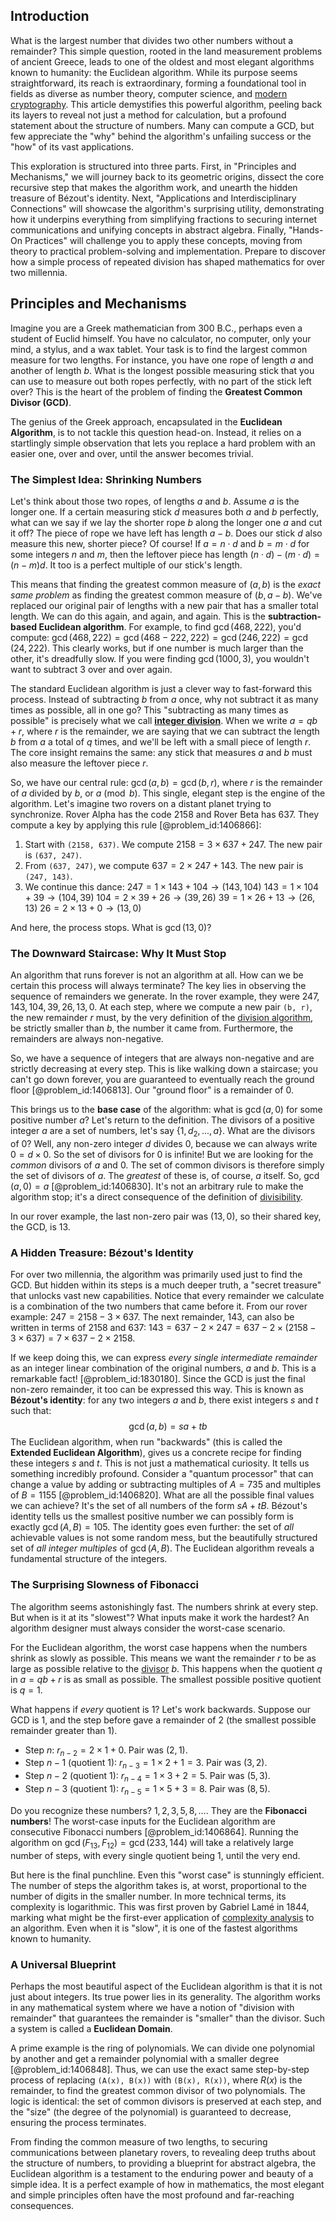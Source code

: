 ## Introduction
What is the largest number that divides two other numbers without a remainder? This simple question, rooted in the land measurement problems of ancient Greece, leads to one of the oldest and most elegant algorithms known to humanity: the Euclidean algorithm. While its purpose seems straightforward, its reach is extraordinary, forming a foundational tool in fields as diverse as number theory, computer science, and [modern cryptography](@article_id:274035). This article demystifies this powerful algorithm, peeling back its layers to reveal not just a method for calculation, but a profound statement about the structure of numbers. Many can compute a GCD, but few appreciate the "why" behind the algorithm's unfailing success or the "how" of its vast applications.

This exploration is structured into three parts. First, in "Principles and Mechanisms," we will journey back to its geometric origins, dissect the core recursive step that makes the algorithm work, and unearth the hidden treasure of Bézout's identity. Next, "Applications and Interdisciplinary Connections" will showcase the algorithm's surprising utility, demonstrating how it underpins everything from simplifying fractions to securing internet communications and unifying concepts in abstract algebra. Finally, "Hands-On Practices" will challenge you to apply these concepts, moving from theory to practical problem-solving and implementation. Prepare to discover how a simple process of repeated division has shaped mathematics for over two millennia.

## Principles and Mechanisms

Imagine you are a Greek mathematician from 300 B.C., perhaps even a student of Euclid himself. You have no calculator, no computer, only your mind, a stylus, and a wax tablet. Your task is to find the largest common measure for two lengths. For instance, you have one rope of length $a$ and another of length $b$. What is the longest possible measuring stick that you can use to measure out both ropes perfectly, with no part of the stick left over? This is the heart of the problem of finding the **Greatest Common Divisor (GCD)**.

The genius of the Greek approach, encapsulated in the **Euclidean Algorithm**, is to not tackle this question head-on. Instead, it relies on a startlingly simple observation that lets you replace a hard problem with an easier one, over and over, until the answer becomes trivial.

### The Simplest Idea: Shrinking Numbers

Let's think about those two ropes, of lengths $a$ and $b$. Assume $a$ is the longer one. If a certain measuring stick $d$ measures both $a$ and $b$ perfectly, what can we say if we lay the shorter rope $b$ along the longer one $a$ and cut it off? The piece of rope we have left has length $a - b$. Does our stick $d$ also measure this new, shorter piece? Of course! If $a = n \cdot d$ and $b = m \cdot d$ for some integers $n$ and $m$, then the leftover piece has length $(n \cdot d) - (m \cdot d) = (n-m)d$. It too is a perfect multiple of our stick's length.

This means that finding the greatest common measure of $(a, b)$ is the *exact same problem* as finding the greatest common measure of $(b, a-b)$. We've replaced our original pair of lengths with a new pair that has a smaller total length. We can do this again, and again, and again. This is the **subtraction-based Euclidean algorithm**. For example, to find $\gcd(468, 222)$, you'd compute: $\gcd(468, 222) = \gcd(468-222, 222) = \gcd(246, 222) = \gcd(24, 222)$. This clearly works, but if one number is much larger than the other, it's dreadfully slow. If you were finding $\gcd(1000, 3)$, you wouldn't want to subtract 3 over and over again.

The standard Euclidean algorithm is just a clever way to fast-forward this process. Instead of subtracting $b$ from $a$ once, why not subtract it as many times as possible, all in one go? This "subtracting as many times as possible" is precisely what we call **[integer division](@article_id:153802)**. When we write $a = qb + r$, where $r$ is the remainder, we are saying that we can subtract the length $b$ from $a$ a total of $q$ times, and we'll be left with a small piece of length $r$. The core insight remains the same: any stick that measures $a$ and $b$ must also measure the leftover piece $r$.

So, we have our central rule: $\gcd(a, b) = \gcd(b, r)$, where $r$ is the remainder of $a$ divided by $b$, or $a \pmod{b}$. This single, elegant step is the engine of the algorithm. Let's imagine two rovers on a distant planet trying to synchronize. Rover Alpha has the code $2158$ and Rover Beta has $637$. They compute a key by applying this rule [@problem_id:1406866]:

1.  Start with `(2158, 637)`. We compute $2158 = 3 \times 637 + 247$. The new pair is `(637, 247)`.
2.  From `(637, 247)`, we compute $637 = 2 \times 247 + 143$. The new pair is `(247, 143)`.
3.  We continue this dance:
    $247 = 1 \times 143 + 104 \rightarrow (143, 104)$
    $143 = 1 \times 104 + 39 \rightarrow (104, 39)$
    $104 = 2 \times 39 + 26 \rightarrow (39, 26)$
    $39 = 1 \times 26 + 13 \rightarrow (26, 13)$
    $26 = 2 \times 13 + 0 \rightarrow (13, 0)$

And here, the process stops. What is $\gcd(13, 0)$?

### The Downward Staircase: Why It Must Stop

An algorithm that runs forever is not an algorithm at all. How can we be certain this process will always terminate? The key lies in observing the sequence of remainders we generate. In the rover example, they were $247, 143, 104, 39, 26, 13, 0$. At each step, where we compute a new pair `(b, r)`, the new remainder $r$ must, by the very definition of the [division algorithm](@article_id:155519), be strictly smaller than $b$, the number it came from. Furthermore, the remainders are always non-negative.

So, we have a sequence of integers that are always non-negative and are strictly decreasing at every step. This is like walking down a staircase; you can't go down forever, you are guaranteed to eventually reach the ground floor [@problem_id:1406813]. Our "ground floor" is a remainder of $0$.

This brings us to the **base case** of the algorithm: what is $\gcd(a, 0)$ for some positive number $a$? Let's return to the definition. The divisors of a positive integer $a$ are a set of numbers, let's say $\{1, d_2, ..., a\}$. What are the divisors of 0? Well, any non-zero integer $d$ divides 0, because we can always write $0 = d \times 0$. So the set of divisors for 0 is infinite! But we are looking for the *common* divisors of $a$ and $0$. The set of common divisors is therefore simply the set of divisors of $a$. The *greatest* of these is, of course, $a$ itself. So, $\gcd(a, 0) = a$ [@problem_id:1406830]. It's not an arbitrary rule to make the algorithm stop; it's a direct consequence of the definition of [divisibility](@article_id:190408).

In our rover example, the last non-zero pair was $(13, 0)$, so their shared key, the GCD, is $13$.

### A Hidden Treasure: Bézout's Identity

For over two millennia, the algorithm was primarily used just to find the GCD. But hidden within its steps is a much deeper truth, a "secret treasure" that unlocks vast new capabilities. Notice that every remainder we calculate is a combination of the two numbers that came before it.
From our rover example: $247 = 2158 - 3 \times 637$.
The next remainder, $143$, can also be written in terms of $2158$ and $637$:
$143 = 637 - 2 \times 247 = 637 - 2 \times (2158 - 3 \times 637) = 7 \times 637 - 2 \times 2158$.

If we keep doing this, we can express *every single intermediate remainder* as an integer linear combination of the original numbers, $a$ and $b$. This is a remarkable fact! [@problem_id:1830180]. Since the GCD is just the final non-zero remainder, it too can be expressed this way. This is known as **Bézout's identity**: for any two integers $a$ and $b$, there exist integers $s$ and $t$ such that:
$$
\gcd(a, b) = sa + tb
$$
The Euclidean algorithm, when run "backwards" (this is called the **Extended Euclidean Algorithm**), gives us a concrete recipe for finding these integers $s$ and $t$. This is not just a mathematical curiosity. It tells us something incredibly profound. Consider a "quantum processor" that can change a value by adding or subtracting multiples of $A=735$ and multiples of $B=1155$ [@problem_id:1406820]. What are all the possible final values we can achieve? It's the set of all numbers of the form $sA + tB$. Bézout's identity tells us the smallest positive number we can possibly form is exactly $\gcd(A, B) = 105$. The identity goes even further: the set of *all* achievable values is not some random mess, but the beautifully structured set of *all integer multiples* of $\gcd(A, B)$. The Euclidean algorithm reveals a fundamental structure of the integers.

### The Surprising Slowness of Fibonacci

The algorithm seems astonishingly fast. The numbers shrink at every step. But when is it at its "slowest"? What inputs make it work the hardest? An algorithm designer must always consider the worst-case scenario.

For the Euclidean algorithm, the worst case happens when the numbers shrink as slowly as possible. This means we want the remainder $r$ to be as large as possible relative to the [divisor](@article_id:187958) $b$. This happens when the quotient $q$ in $a = qb+r$ is as small as possible. The smallest possible positive quotient is $q=1$.

What happens if *every* quotient is 1? Let's work backwards. Suppose our GCD is 1, and the step before gave a remainder of 2 (the smallest possible remainder greater than 1).
- Step $n$: $r_{n-2} = 2 \times 1 + 0$. Pair was $(2,1)$.
- Step $n-1$ (quotient 1): $r_{n-3} = 1 \times 2 + 1 = 3$. Pair was $(3,2)$.
- Step $n-2$ (quotient 1): $r_{n-4} = 1 \times 3 + 2 = 5$. Pair was $(5,3)$.
- Step $n-3$ (quotient 1): $r_{n-5} = 1 \times 5 + 3 = 8$. Pair was $(8,5)$.

Do you recognize these numbers? $1, 2, 3, 5, 8, \dots$. They are the **Fibonacci numbers**! The worst-case inputs for the Euclidean algorithm are consecutive Fibonacci numbers [@problem_id:1406864]. Running the algorithm on $\gcd(F_{13}, F_{12}) = \gcd(233, 144)$ will take a relatively large number of steps, with every single quotient being 1, until the very end.

But here is the final punchline. Even this "worst case" is stunningly efficient. The number of steps the algorithm takes is, at worst, proportional to the number of digits in the smaller number. In more technical terms, its complexity is logarithmic. This was first proven by Gabriel Lamé in 1844, marking what might be the first-ever application of [complexity analysis](@article_id:633754) to an algorithm. Even when it is "slow", it is one of the fastest algorithms known to humanity.

### A Universal Blueprint

Perhaps the most beautiful aspect of the Euclidean algorithm is that it is not just about integers. Its true power lies in its generality. The algorithm works in any mathematical system where we have a notion of "division with remainder" that guarantees the remainder is "smaller" than the divisor. Such a system is called a **Euclidean Domain**.

A prime example is the ring of polynomials. We can divide one polynomial by another and get a remainder polynomial with a smaller degree [@problem_id:1406848]. Thus, we can use the exact same step-by-step process of replacing `(A(x), B(x))` with `(B(x), R(x))`, where $R(x)$ is the remainder, to find the greatest common divisor of two polynomials. The logic is identical: the set of common divisors is preserved at each step, and the "size" (the degree of the polynomial) is guaranteed to decrease, ensuring the process terminates.

From finding the common measure of two lengths, to securing communications between planetary rovers, to revealing deep truths about the structure of numbers, to providing a blueprint for abstract algebra, the Euclidean algorithm is a testament to the enduring power and beauty of a simple idea. It is a perfect example of how in mathematics, the most elegant and simple principles often have the most profound and far-reaching consequences.